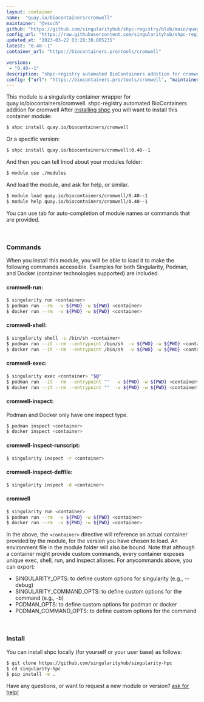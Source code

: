 ```yaml
---
layout: container
name:  "quay.io/biocontainers/cromwell"
maintainer: "@vsoch"
github: "https://github.com/singularityhub/shpc-registry/blob/main/quay.io/biocontainers/cromwell/container.yaml"
config_url: "https://raw.githubusercontent.com/singularityhub/shpc-registry/main/quay.io/biocontainers/cromwell/container.yaml"
updated_at: "2023-03-22 03:28:30.885235"
latest: "0.40--1"
container_url: "https://biocontainers.pro/tools/cromwell"

versions:
 - "0.40--1"
description: "shpc-registry automated BioContainers addition for cromwell"
config: {"url": "https://biocontainers.pro/tools/cromwell", "maintainer": "@vsoch", "description": "shpc-registry automated BioContainers addition for cromwell", "latest": {"0.40--1": "sha256:08863f3ea35e48f11a6e6dfc8b62ec8cd6309b371c8edf261599b2d2f7e45274"}, "tags": {"0.40--1": "sha256:08863f3ea35e48f11a6e6dfc8b62ec8cd6309b371c8edf261599b2d2f7e45274"}, "docker": "quay.io/biocontainers/cromwell"}
---
```


This module is a singularity container wrapper for quay.io/biocontainers/cromwell.
shpc-registry automated BioContainers addition for cromwell
After [installing shpc](#install) you will want to install this container module:


```bash
$ shpc install quay.io/biocontainers/cromwell
```

Or a specific version:

```bash
$ shpc install quay.io/biocontainers/cromwell:0.40--1
```

And then you can tell lmod about your modules folder:

```bash
$ module use ./modules
```

And load the module, and ask for help, or similar.

```bash
$ module load quay.io/biocontainers/cromwell/0.40--1
$ module help quay.io/biocontainers/cromwell/0.40--1
```

You can use tab for auto-completion of module names or commands that are provided.

<br>

### Commands

When you install this module, you will be able to load it to make the following commands accessible.
Examples for both Singularity, Podman, and Docker (container technologies supported) are included.

#### cromwell-run:

```bash
$ singularity run <container>
$ podman run --rm  -v ${PWD} -w ${PWD} <container>
$ docker run --rm  -v ${PWD} -w ${PWD} <container>
```

#### cromwell-shell:

```bash
$ singularity shell -s /bin/sh <container>
$ podman run --it --rm --entrypoint /bin/sh  -v ${PWD} -w ${PWD} <container>
$ docker run --it --rm --entrypoint /bin/sh  -v ${PWD} -w ${PWD} <container>
```

#### cromwell-exec:

```bash
$ singularity exec <container> "$@"
$ podman run --it --rm --entrypoint ""  -v ${PWD} -w ${PWD} <container> "$@"
$ docker run --it --rm --entrypoint ""  -v ${PWD} -w ${PWD} <container> "$@"
```

#### cromwell-inspect:

Podman and Docker only have one inspect type.

```bash
$ podman inspect <container>
$ docker inspect <container>
```

#### cromwell-inspect-runscript:

```bash
$ singularity inspect -r <container>
```

#### cromwell-inspect-deffile:

```bash
$ singularity inspect -d <container>
```



#### cromwell

```bash
$ singularity run <container>
$ podman run --rm  -v ${PWD} -w ${PWD} <container>
$ docker run --rm  -v ${PWD} -w ${PWD} <container>
```


In the above, the `<container>` directive will reference an actual container provided
by the module, for the version you have chosen to load. An environment file in the
module folder will also be bound. Note that although a container
might provide custom commands, every container exposes unique exec, shell, run, and
inspect aliases. For anycommands above, you can export:

 - SINGULARITY_OPTS: to define custom options for singularity (e.g., --debug)
 - SINGULARITY_COMMAND_OPTS: to define custom options for the command (e.g., -b)
 - PODMAN_OPTS: to define custom options for podman or docker
 - PODMAN_COMMAND_OPTS: to define custom options for the command

<br>

### Install

You can install shpc locally (for yourself or your user base) as follows:

```bash
$ git clone https://github.com/singularityhub/singularity-hpc
$ cd singularity-hpc
$ pip install -e .
```

Have any questions, or want to request a new module or version? [ask for help!](https://github.com/singularityhub/singularity-hpc/issues)